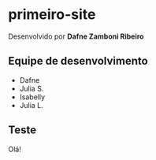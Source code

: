 # primeiro-site

Desenvolvido por **Dafne Zamboni Ribeiro**

## Equipe de desenvolvimento

- Dafne
- Julia S.
- Isabelly
- Julia L.

## Teste
Olá!